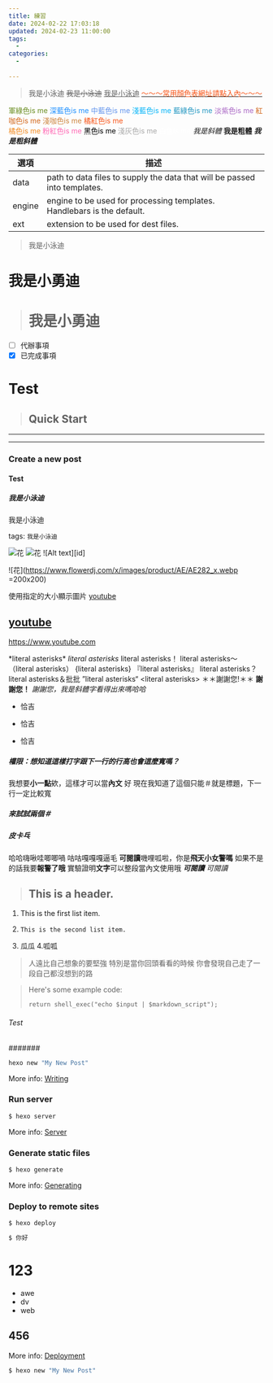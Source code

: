 ```yaml
---
title: 練習
date: 2024-02-22 17:03:18
updated: 2024-02-23 11:00:00
tags:
  - 
categories: 
  - 
  
---
```

>我是小泳迪
~~我是小泳迪~~
 <font> <u>我是小泳迪</u> </font> 
[<font color=#F85518>～～～常用顏色表網址請點入內～～～</font> ](https://htmlcolorcodes.com/zh/yanse-xuanze-qi/)
<!-- more -->
<font color=#6b8e23>軍綠色is me</font> 
<font color=#1e90ff>深藍色is me</font> 
<font color=#6495ed>中藍色is me</font> 
<font color=#09B5F8>淺藍色is me</font>
<font color=#2698C2>藍綠色is me</font>
<font color=#AA68C5>淡紫色is me</font> 
<font color=#d2691e>紅咖色is me</font> 
<font color=#cd853f>淺咖色is me</font> 
 <font color=#F85518>橘紅色is me</font>  
<font color=#F18C24>橘色is me</font> 
<font color=#ff69b4>粉紅色is me</font> 
<font color=#000000>黑色is me</font> 
<font color=#a9a9a9>淺灰色is me</font> 
<font color=#ffffff>白色is me</font> 
*我是斜體*
**我是粗體**
***我是粗斜體***

| 選項 | 描述 |
| ------ | ----------- |
| data   | path to data files to supply the data that will be passed into templates. |
| engine | engine to be used for processing templates. Handlebars is the default. |
| ext    | extension to be used for dest files. |

>我是小泳迪
# 我是小勇迪
># 我是小勇迪
- [ ] 代辦事項
- [x] 已完成事項
#  Test
>## Quick Start
***
---
### Create a new post
#### Test
##### 我是小泳迪
我是小泳迪

 tags: `我是小泳迪`

![花](https://www.flowerdj.com/x/images/product/AE/AE282_x.webp)
![花](https://www.flowerdj.com/x/images/product/AE/AE282_x.webp "粉色花花")
![Alt text][id]

![花](https://www.flowerdj.com/x/images/product/AE/AE282_x.webp =200x200)

使用指定的大小顯示圖片
[youtube](https://www.youtube.com)
## [youtube](https://www.youtube.com)
<https://www.youtube.com>

\*literal asterisks\*
*literal asterisks*
literal asterisks！
literal asterisks～
（literal asterisks）
{literal asterisks}
『literal asterisks』
literal asterisks？
literal asterisks＆批批
”literal asterisks“
\<literal asterisks\>
＊＊謝謝您!＊＊
**謝謝您！**
*謝謝您，我是斜體字看得出來嗎哈哈*
* 恰吉
+ 恰吉
- 恰吉
##### 權限：想知道這樣打字跟下一行的行高也會這麼寬嗎？
我想要**小一點**欸，這樣才可以當**內文**
好 現在我知道了這個只能＃就是標題，下一行一定比較寬
##### 來試試兩個＃
##### 皮卡乓
哈哈嗨啾哇唧唧喎
咕咕嘎嘎嘎逼毛
**可閱讀**嘰哩呱啦，你是**飛天小女警嗎**
如果不是的話我要**報警了哦**
實驗證明**文字**可以整段當內文使用哦
***可閱讀***
*可閱讀*
> ## This is a header.
> 
 1. This is the first list item.
 2.     This is the second list item.
 3. 瓜瓜
 4.呱呱
> 人遠比自己想象的要堅強
> 特別是當你回頭看看的時候
> 你會發現自己走了一段自己都沒想到的路

> Here's some example code:
> 
>     return shell_exec("echo $input | $markdown_script");

###### Test
#######
``` bash
hexo new "My New Post"
```

More info: [Writing](https://hexo.io/docs/writing.html)

### Run server

``` bash
$ hexo server
```

More info: [Server](https://hexo.io/docs/server.html)

### Generate static files

``` bash
$ hexo generate
```

More info: [Generating](https://hexo.io/docs/generating.html)

### Deploy to remote sites

``` bash
$ hexo deploy
```

```bash
$ 你好
```

# 123

- awe
- dv
- web

## 456

More info: [Deployment](https://hexo.io/docs/one-command-deployment.html)
``` bash
$ hexo new "My New Post"
